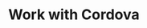 ---
layout: full.html
algolia: true
title: Work with Cordova
description: Work with Cordova
order: 4500
---